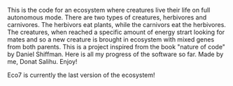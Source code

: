 This is the code for an ecosystem where creatures live their life on full autonomous mode. There are two types of creatures, herbivores and carnivores. The herbivors eat plants, while the carnivors eat the herbivores. The creatures, when reached a specific amount of energy strart looking for mates and so a new creature is brought in ecosystem with mixed genes from both parents.
This is a project inspired from the book "nature of code" by Daniel Shiffman. 
Here is all my progress of the software so far.
Made by me, Donat Salihu.
Enjoy!

Eco7 is currently the last version of the ecosystem!
